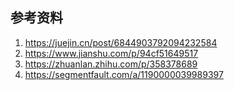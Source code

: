 ## 参考资料

1. https://juejin.cn/post/6844903792094232584
2. https://www.jianshu.com/p/94cf51649517
3. https://zhuanlan.zhihu.com/p/358378689
4. https://segmentfault.com/a/1190000039989397